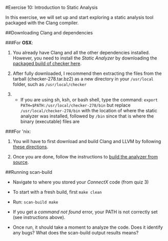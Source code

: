 #Exercise 10: Introduction to Static Analysis

In this exercise, we will set up and start exploring a static analysis tool packaged with the Clang compiler.

##Downloading Clang and dependencies

###For **OSX**: 

1. You already have Clang and all the other dependencies installed. However, you need to install the *Static Analyzer* by downloading the [packaged build of checker here](http://clang-analyzer.llvm.org/installation). 

2. After fully downloaded, I recommend then extracting the files from the tarball (checker-278.tar.bz2) as a new directory in your `/usr/local` folder, such as `/usr/local/checker`

3. * If you are using sh, ksh, or bash shell, type the command: `export PATH=$PATH:/usr/local/checker-278/bin` but replace `/usr/local/checker-278/bin` with the location of where the static analyzer was installed, followed by `/bin` since that is where the binary (executable) files are

###For 'nix: 

1. You will have to first download and build Clang and LLVM by following [these directions](http://clang.llvm.org/get_started.html#build). 

2. Once you are done, follow the instructions to [build the analyzer from source](http://clang-analyzer.llvm.org/installation#OtherPlatforms).

##Running scan-build

* Navigate to where you stored your *ConnectX* code (from quiz 3)

* To start with a fresh build, first `make clean`

* Run: `scan-build make`

* If you get a *command not found* error, your PATH is not correctly set (see instructions above).

* Once run, it should take a moment to analyze the code. Does it identify any bugs? What does the scan-build output results means?


